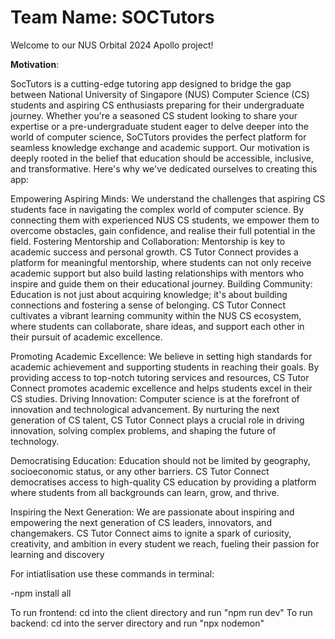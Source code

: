 # Team Name: SOCTutors

Welcome to our NUS Orbital 2024 Apollo project!

**Motivation**:

SocTutors is a cutting-edge tutoring app designed to bridge the gap between
National University of Singapore (NUS) Computer Science (CS) students and
aspiring CS enthusiasts preparing for their undergraduate journey. Whether you're a
seasoned CS student looking to share your expertise or a pre-undergraduate student
eager to delve deeper into the world of computer science, SoCTutors provides the
perfect platform for seamless knowledge exchange and academic support.
Our motivation is deeply rooted in the belief that education should be accessible,
inclusive, and transformative. Here's why we've dedicated ourselves to creating this
app:

Empowering Aspiring Minds: We understand the challenges that aspiring CS
students face in navigating the complex world of computer science. By connecting
them with experienced NUS CS students, we empower them to overcome obstacles,
gain confidence, and realise their full potential in the field.
Fostering Mentorship and Collaboration: Mentorship is key to academic success and
personal growth. CS Tutor Connect provides a platform for meaningful mentorship,
where students can not only receive academic support but also build lasting
relationships with mentors who inspire and guide them on their educational journey.
Building Community: Education is not just about acquiring knowledge; it's about
building connections and fostering a sense of belonging. CS Tutor Connect cultivates
a vibrant learning community within the NUS CS ecosystem, where students can
collaborate, share ideas, and support each other in their pursuit of academic
excellence.

Promoting Academic Excellence: We believe in setting high standards for academic
achievement and supporting students in reaching their goals. By providing access to
top-notch tutoring services and resources, CS Tutor Connect promotes academic
excellence and helps students excel in their CS studies.
Driving Innovation: Computer science is at the forefront of innovation and
technological advancement. By nurturing the next generation of CS talent, CS Tutor
Connect plays a crucial role in driving innovation, solving complex problems, and
shaping the future of technology.

Democratising Education: Education should not be limited by geography,
socioeconomic status, or any other barriers. CS Tutor Connect democratises access
to high-quality CS education by providing a platform where students from all
backgrounds can learn, grow, and thrive.

Inspiring the Next Generation: We are passionate about inspiring and empowering
the next generation of CS leaders, innovators, and changemakers. CS Tutor
Connect aims to ignite a spark of curiosity, creativity, and ambition in every student
we reach, fueling their passion for learning and discovery

For intiatlisation use these commands in terminal:

-npm install all

To run frontend: cd into the client directory and run "npm run dev"
To run backend: cd into the server directory and run "npx nodemon"
